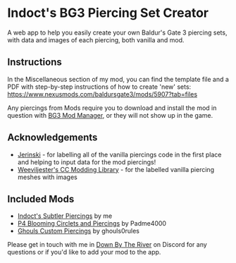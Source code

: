 
# Indoct's BG3 Piercing Set Creator

A web app to help you easily create your own Baldur's Gate 3 piercing sets, with data and images of each piercing, both vanilla and mod.



## Instructions

In the Miscellaneous section of my mod, you can find the template file and a PDF with step-by-step instructions of how to create 'new' sets:
https://www.nexusmods.com/baldursgate3/mods/5907?tab=files

Any piercings from Mods require you to download and install the mod in question with [BG3 Mod Manager](https://github.com/LaughingLeader/BG3ModManager), or they will not show up in the game.

## Acknowledgements

 - [Jerinski](https://www.nexusmods.com/baldursgate3/users/14040560?tab=user+files) - for labelling all of the vanilla piercings code in the first place and helping to input data for the mod piercings!
- [Weeviljester's CC Modding Library](https://bg3ccmoddinglibrary.carrd.co/) - for the labelled vanilla piercing meshes with images


## Included Mods

- [Indoct's Subtler Piercings](https://www.nexusmods.com/baldursgate3/mods/5907) by me
- [P4 Blooming Circlets and Piercings](https://www.nexusmods.com/baldursgate3/mods/6745) by Padme4000
- [Ghouls Custom Piercings](https://www.nexusmods.com/baldursgate3/mods/5317) by ghouls0rules

Please get in touch with me in [Down By The River](https://discord.gg/downbytheriver) on Discord for any questions or if you'd like to add your mod to the app.
